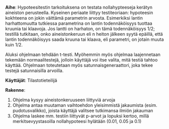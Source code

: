 **Aihe**: Hypoteesitestin tarkoituksena on testata nollahypteeseja kerätyn aineiston perusteella. Kyseinen periaate liittyy testiteoriaan: hypoteesin kokhteena on jokin väittämä parametrin arvosta. Esimerkiksi lantin harhattomuutta tutkiessa parametrina on lantin todennäköisyys tuottaa kruunia tai klaavoja. Jos lantti on harhaton, on tämä todennäköisyys 1/2; testillä tutkitaan, onko aineistonkeruun eli n heiton jälkeen syytä epäillä, että lantin todennäköisyys saada kruuna tai klaava, eli parametri, on jotain muuta kuin 1/2.

Aluksi ohjelmaan tehdään t-testi. Myöhemmin myös ohjelmaa laajennetaan tekemään normaalitestejä, jolloin käyttäjä voi itse valita, mitä testiä tahtoo käyttää. Ohjelmaan toteutetaan myös satunnaisgeneraattori, joka tekee testejä satunnaisilla arvoilla.

**Käyttäjät**: Tilastotieteilijä

**Rakenne**:

1. Ohjelma kysyy aineistonkeruuseen liittyviä arvoja
2. Ohjelma antaa muutaman vaihtoehdon yleisimmistä jakaumista (esim. pudotusvalikko), joista käyttäjä valitsee tutkimansa ilmiön jakauman
3. Ohjelma laskee mm. testiin liittyvät p-arvot ja lopuksi kertoo, millä merkitsevyystasoilla nollahypoteesi hylätään (0.01, 0.05 ja 0.1)
